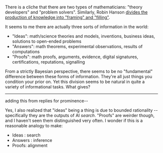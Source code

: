 There is a cliche that there are two types of mathematicians: "theory developers" and "problem solvers". Similarly, Robin Hanson [divides the production of knowledge into "framing" and "filling"](https://www.overcomingbias.com/p/fillers_neglecthtml).

It seems to me there are actually three sorts of information in the world:

- "Ideas": math/science theories and models, inventions, business ideas, solutions to open-ended problems
- "Answers": math theorems, experimental observations, results of computations
- "Proofs": math proofs, arguments, evidence, digital signatures, certifications, reputations, signalling

From a strictly Bayesian perspective, there seems to be no "fundamental" difference between these forms of information. They're all just things you condition your prior on. Yet this division seems to be natural in quite a variety of informational tasks. What gives?

---

adding this from replies for prominence--

Yes, I also realized that "ideas" being a thing is due to bounded rationality -- specifically they are the outputs of AI *search*. "Proofs" are weirder though, and I haven't seen them distinguished very often. I wonder if this is a reasonable analogy to make:

- Ideas : search
- Answers : inference
- Proofs: alignment